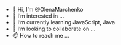 - 👋 Hi, I’m @OlenaMarchenko
- 👀 I’m interested in ...
- 🌱 I’m currently learning JavaScript, Java
- 💞️ I’m looking to collaborate on ...
- 📫 How to reach me ...

<!---
OlenaKrugliak/OlenaKrugliak is a ✨ special ✨ repository because its `README.md` (this file) appears on your GitHub profile.
You can click the Preview link to take a look at your changes.
--->
